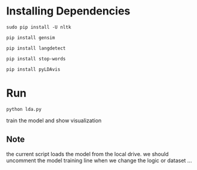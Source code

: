 # Installing Dependencies

```
sudo pip install -U nltk
```

```
pip install gensim
```

```
pip install langdetect
```

```
pip install stop-words
```

```
pip install pyLDAvis
```

# Run

```
python lda.py
```

train the model and show visualization

## Note

the current script loads the model from the local drive. we should uncomment the model training line when we change the logic or dataset ...
